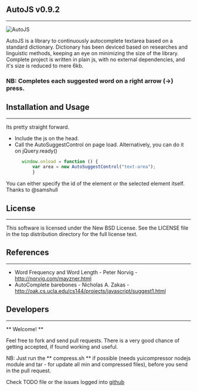 ## AutoJS v0.9.2 ##
--------------

![AutoJS](https://raw.github.com/atmb4u/AutoJS/master/demo/images/autojs.png)

AutoJS is a library to continuously autocomplete textarea based on a standard dictionary.
Dictionary has been deviced based on researches and linguistic methods, keeping an eye on minimizing the size of the library.
Complete project is written in plain js, with no external dependencies, and it's size is reduced to mere 6kb.

### NB: Completes each suggested word on a right arrow (→) press. ###

## Installation and Usage ##
----------------------

Its pretty straight forward. 

* Include the js on the head.
* Call the AutoSuggestControl on page load. Alternatively, you can do it on jQuery.ready()

```javascript
      window.onload = function () {
          var area = new AutoSuggestControl("text-area");    
          }
```

You can either specify the id of the element or the selected element itself. Thanks to @samshull


## License ##
-------

This software is licensed under the New BSD License. See the LICENSE file in the top distribution directory for the full license text.

## References ##
----------

* Word Frequency and Word Length - Peter Norvig - http://norvig.com/mayzner.html 
* AutoComplete barebones - Nicholas A. Zakas - http://oak.cs.ucla.edu/cs144/projects/javascript/suggest1.html


## Developers ##
-----------

** Welcome! **

Feel free to fork and send pull requests. There is a very good chance of getting accepted, if found working and useful.

NB: Just run the ** compress.sh ** if possible (needs yuicompressor nodejs module and tar - for update all min and compressed files), before you send in the pull request. 

Check TODO file or the issues logged into [github](https://github.com/atmb4u/AutoJS/issues)
